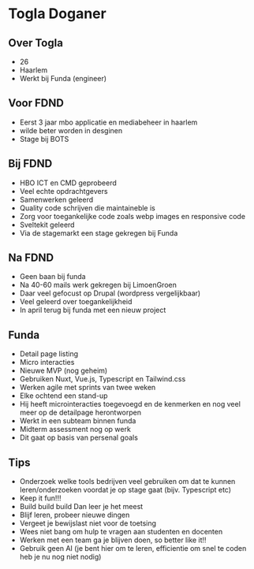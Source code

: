 # Togla Doganer 

## Over Togla
- 26 
- Haarlem
- Werkt bij Funda (engineer)

## Voor FDND
- Eerst 3 jaar mbo applicatie en mediabeheer in haarlem
- wilde beter worden in desginen 
- Stage bij BOTS 

## Bij FDND
- HBO ICT en CMD geprobeerd 
- Veel echte opdrachtgevers
- Samenwerken geleerd
- Quality code schrijven die maintaineble is
- Zorg voor toegankelijke code zoals webp images en responsive code
- Sveltekit geleerd 
- Via de stagemarkt een stage gekregen bij Funda

## Na FDND
- Geen baan bij funda
- Na 40-60 mails werk gekregen bij LimoenGroen
- Daar veel gefocust op Drupal (wordpress vergelijkbaar)
- Veel geleerd over toegankelijkheid
- In april terug bij funda met een nieuw project

## Funda
- Detail page listing
- Micro interacties
- Nieuwe MVP (nog geheim)
- Gebruiken Nuxt, Vue.js, Typescript en Tailwind.css
- Werken agile met sprints van twee weken
- Elke ochtend een stand-up
- Hij heeft microinteracties toegevoegd en de kenmerken en nog veel meer op de detailpage herontworpen
- Werkt in een subteam binnen funda  
- Midterm assessment nog op werk
- Dit gaat op basis van persenal goals 

## Tips
- Onderzoek welke tools bedrijven veel gebruiken om dat te kunnen leren/onderzoeken voordat je op stage gaat (bijv. Typescript etc)
- Keep it fun!!!
- Build build build Dan leer je het meest
- Blijf leren, probeer nieuwe dingen
- Vergeet je bewijslast niet voor de toetsing
- Wees niet bang om hulp te vragen aan studenten en docenten
- Werken met een team ga je blijven doen, so better like it!!
- Gebruik geen AI (je bent hier om te leren, efficientie om snel te coden heb je nu nog niet nodig)

